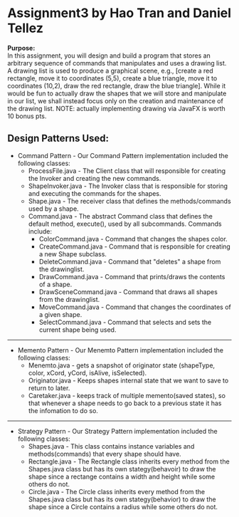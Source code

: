 # Assignment3 by Hao Tran and Daniel Tellez

**Purpose:**  <br>
  In this assignment, you will design and build a program that stores an arbitrary
  sequence of commands that manipulates and uses a drawing list. A drawing list is used
  to produce a graphical scene, e.g., [create a red rectangle, move it to coordinates (5,5),
  create a blue triangle, move it to coordinates (10,2), draw the red rectangle, draw the
  blue triangle]. While it would be fun to actually draw the shapes that we will store and
  manipulate in our list, we shall instead focus only on the creation and maintenance of
  the drawing list. NOTE: actually implementing drawing via JavaFX is worth 10 bonus
  pts.
  
  
## Design Patterns Used:
* Command Pattern - Our Command Pattern implementation included the following classes:<br>
  * ProcessFile.java - The Client class that will responsible for creating the Invoker and creating the new commands.
  * ShapeInvoker.java - The Invoker class that is responsible for storing and executing the commands for the shapes.
  * Shape.java - The receiver class that defines the methods/commands used by a shape.
  * Command.java - The abstract Command class that defines the default method, execute(), used by all subcommands. Commands include:
    * ColorCommand.java - Command that changes the shapes color.
    * CreateCommand.java - Command that is responsible for creating a new Shape subclass.
    * DeleteCommand.java - Command that "deletes" a shape from the drawinglist.
    * DrawCommand.java - Command that prints/draws the contents of a shape.
    * DrawSceneCommand.java - Command that draws all shapes from the drawinglist.
    * MoveCommand.java - Command that changes the coordinates of a given shape.
    * SelectCommand.java - Command that selects and sets the current shape being used.
    
---------------------------------------------------------------------------------------------------------------------------------------------------------------------------------
    
* Memento Pattern -  Our Menemto Pattern implementation included the following classes:
  * Menemto.java -  gets a snapshot of originator state (shapeType, color, xCord, yCord, isAlive, isSelected).
  * Originator.java - Keeps shapes internal state that we want to save to return to later.
  * Caretaker.java - keeps track of multiple memento(saved states), so that whenever a shape needs to go back to a previous state it has the infomation to do so.

---------------------------------------------------------------------------------------------------------------------------------------------------------------------------------

* Strategy Pattern - Our Strategy Pattern implementation included the following classes:
  * Shapes.java - This class contains instance variables and methods(commands) that every shape should have. 
  * Rectangle.java - The Rectangle class inherits every method from the Shapes.java class but has its own stategy(behavoir) to draw the shape since a rectange contains a width     and height while some others do not. 
  * Circle.java - The Circle class inherits every method from the Shapes.java class but has its own stategy(behavior) to draw the shape since a Circle contains a radius while     some others do not. 
 
    
  
       
